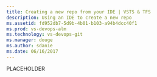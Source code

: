 ```yaml
---
title: Creating a new repo from your IDE | VSTS & TFS
description: Using an IDE to create a new repo
ms.assetid: fd952db7-5d9b-4b01-b103-a94b4dcc40f1
ms.prod: vs-devops-alm
ms.technology: vs-devops-git 
ms.manager: douge
ms.author: sdanie
ms.date: 06/16/2017
---
```


PLACEHOLDER
